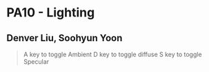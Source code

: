 PA10 - Lighting
===============

Denver Liu, Soohyun Yoon
------------------------
> A key to toggle Ambient
> D key to toggle diffuse
> S key to toggle Specular
